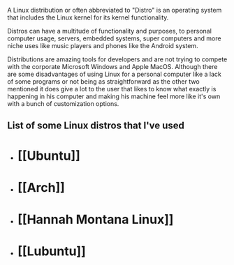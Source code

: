 A Linux distribution or often abbreviated to "Distro" is an operating system that includes the Linux kernel for its kernel functionality.

Distros can have a multitude of functionality and purposes, to personal computer usage, servers, embedded systems, super computers and more niche uses like music players and phones like the Android system.

Distributions are amazing tools for developers and are not trying to compete with the corporate Microsoft Windows and Apple MacOS. Although there are some disadvantages of using Linux for a personal computer like a lack of some programs or not being as straightforward as the other two mentioned it does give a lot to the user that likes to know what exactly is happening in his computer and making his machine feel more like it's own with a bunch of customization options.

## List of some Linux distros that I've used

- # [[Ubuntu]]
- # [[Arch]]
- # [[Hannah Montana Linux]]
- # [[Lubuntu]]
